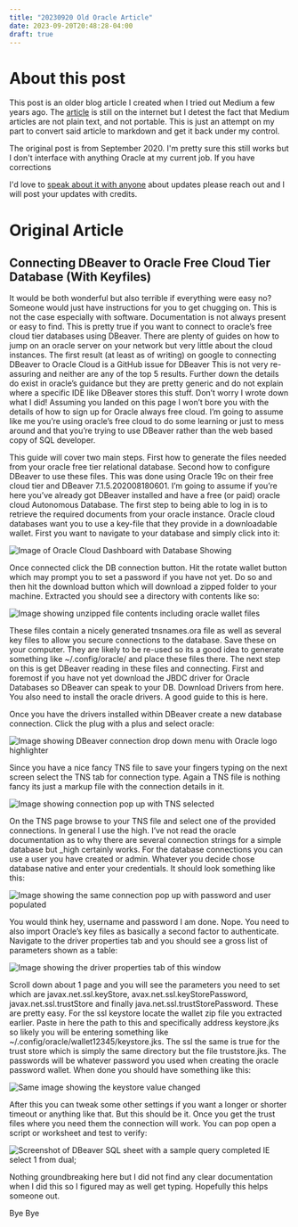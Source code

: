 ```yaml
---
title: "20230920 Old Oracle Article"
date: 2023-09-20T20:48:28-04:00
draft: true
---
```


# About this post

This post is an older blog article I created when I tried out Medium a few years ago. The [article](https://gregpoked.medium.com/connecting-dbeaver-to-oracle-free-cloud-tier-database-with-keyfiles-ed835f990031) is still on the internet but I detest the fact that Medium articles are not plain text, and not portable. This is just an attempt on my part to convert said article to markdown and get it back under my control.

The original post is from September 2020. I'm pretty sure this still works but I don't interface with anything Oracle at my current job. If you have corrections

 I'd love to [speak about it with anyone](https://hachyderm.io/@pokeypoke) about updates please reach out and I will post your updates with credits.

# Original Article 

## Connecting DBeaver to Oracle Free Cloud Tier Database (With Keyfiles)

It would be both wonderful but also terrible if everything were easy no? Someone would just have instructions for you to get chugging on. This is not the case especially with software. Documentation is not always present or easy to find. This is pretty true if you want to connect to oracle’s free cloud tier databases using DBeaver. There are plenty of guides on how to jump on an oracle server on your network but very little about the cloud instances. The first result (at least as of writing) on google to connecting DBeaver to Oracle Cloud is a GitHub issue for DBeaver This is not very re-assuring and neither are any of the top 5 results. Further down the details do exist in oracle’s guidance but they are pretty generic and do not explain where a specific IDE like DBeaver stores this stuff. Don’t worry I wrote down what I did! Assuming you landed on this page I won’t bore you with the details of how to sign up for Oracle always free cloud. I’m going to assume like me you’re using oracle’s free cloud to do some learning or just to mess around and that you’re trying to use DBeaver rather than the web based copy of SQL developer.

This guide will cover two main steps. First how to generate the files needed from your oracle free tier relational database. Second how to configure DBeaver to use these files. This was done using Oracle 19c on their free cloud tier and DBeaver 7.1.5.202008180601. I’m going to assume if you’re here you’ve already got DBeaver installed and have a free (or paid) oracle cloud Autonomous Database.
The first step to being able to log in is to retrieve the required documents from your oracle instance. Oracle cloud databases want you to use a key-file that they provide in a downloadable wallet. First you want to navigate to your database and simply click into it:

![Image of Oracle Cloud Dashboard with Database Showing](/me/20230920/image_1.webp)

Once connected click the DB connection button. Hit the rotate wallet button which may prompt you to set a password if you have not yet. Do so and then hit the download button which will download a zipped folder to your machine. Extracted you should see a directory with contents like so:


![Image showing unzipped file contents including oracle wallet files](/me/20230920/image_2.webp)

These files contain a nicely generated tnsnames.ora file as well as several key files to allow you secure connections to the database. Save these on your computer. They are likely to be re-used so its a good idea to generate something like ~/.config/oracle/ and place these files there. The next step on this is get DBeaver reading in these files and connecting. First and foremost if you have not yet download the JBDC driver for Oracle Databases so DBeaver can speak to your DB. Download Drivers from here. You also need to install the oracle drivers. A good guide to this is here.

Once you have the drivers installed within DBeaver create a new database connection. Click the plug with a plus and select oracle:

![Image showing DBeaver connection drop down menu with Oracle logo highlighter](/me/20230920/image_3.webp)

Since you have a nice fancy TNS file to save your fingers typing on the next screen select the TNS tab for connection type. Again a TNS file is nothing fancy its just a markup file with the connection details in it.

![Image showing connection pop up with TNS selected](/me/20230920/image_4.webp)

On the TNS page browse to your TNS file and select one of the provided connections. In general I use the high. I’ve not read the oracle documentation as to why there are several connection strings for a simple database but _high certainly works. For the database connections you can use a user you have created or admin. Whatever you decide chose database native and enter your credentials. It should look something like this:

![Image showing the same connection pop up with password and user populated](/me/20230920/image_5.webp)

You would think hey, username and password I am done. Nope. You need to also import Oracle’s key files as basically a second factor to authenticate. Navigate to the driver properties tab and you should see a gross list of parameters shown as a table:

![Image showing the driver properties tab of this window](/me/20230920/image_6.webp)

Scroll down about 1 page and you will see the parameters you need to set which are javax.net.ssl.keyStore, avax.net.ssl.keyStorePassword, javax.net.ssl.trustStore and finally java.net.ssl.trustStorePassword. These are pretty easy. For the ssl keystore locate the wallet zip file you extracted earlier. Paste in here the path to this and specifically address keystore.jks so likely you will be entering something like ~/.config/oracle/wallet12345/keystore.jks. The ssl the same is true for the trust store which is simply the same directory but the file truststore.jks. The passwords will be whatever password you used when creating the oracle password wallet. When done you should have something like this:

![Same image showing the keystore value changed](/me/20230920/image_7.webp)

After this you can tweak some other settings if you want a longer or shorter timeout or anything like that. But this should be it. Once you get the trust files where you need them the connection will work. You can pop open a script or worksheet and test to verify:

![Screenshot of DBeaver SQL sheet with a sample query completed IE select 1 from dual;](/me/20230920/image_8.webp)

Nothing groundbreaking here but I did not find any clear documentation when I did this so I figured may as well get typing. Hopefully this helps someone out.

Bye Bye
